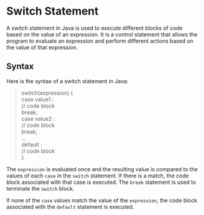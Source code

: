 # Switch Statement 
A switch statement in Java is used to execute different blocks of code based on the value of an expression. It is a control statement that allows the program to evaluate an expression and perform different actions based on the value of that expression.

## Syntax
Here is the syntax of a switch statement in Java:

>   switch(expression) {\
>       case value1 :\
>           // code block\
>           break;\
>       case value2 :\
>           // code block\
>           break;\
>       ...\
>       default :\
>           // code block\
>   }

The `expression` is evaluated once and the resulting value is compared to the values of each `case` in the `switch` statement. If there is a match, the code block associated with that case is executed. The `break` statement is used to terminate the `switch` block.

If none of the `case` values match the value of the `expression`, the code block associated with the `default` statement is executed.

